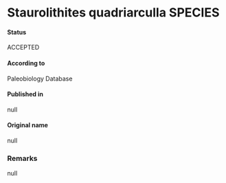 Staurolithites quadriarculla SPECIES
=======

#### Status
ACCEPTED

#### According to
Paleobiology Database

#### Published in
null

#### Original name
null

### Remarks
null